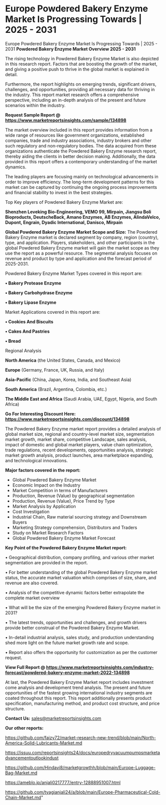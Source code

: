 # Europe Powdered Bakery Enzyme Market Is Progressing Towards | 2025 - 2031
Europe Powdered Bakery Enzyme Market Is Progressing Towards | 2025 - 2031
<Strong> Powdered Bakery Enzyme Market Overview 2025 - 2031</strong>

The rising technology in Powdered Bakery Enzyme Market is also depicted in this research report. Factors that are boosting the growth of the market, and giving a positive push to thrive in the global market is explained in detail.

Furthermore, the report highlights on emerging trends, significant drivers, challenges, and opportunities, providing all necessary data for thriving in the industry. This report market research offers a comprehensive perspective, including an in-depth analysis of the present and future scenarios within the industry.

<strong>Request Sample Report @ <a href=https://www.marketreportsinsights.com/sample/134898>https://www.marketreportsinsights.com/sample/134898</a></strong>

The market overview included in this report provides information from a wide range of resources like government organizations, established companies, trade and industry associations, industry brokers and other such regulatory and non-regulatory bodies. The data acquired from these organizations authenticate the Powdered Bakery Enzyme research report, thereby aiding the clients in better decision making. Additionally, the data provided in this report offers a contemporary understanding of the market dynamics.

The leading players are focusing mainly on technological advancements in order to improve efficiency. The long-term development patterns for this market can be captured by continuing the ongoing process improvements and financial stability to invest in the best strategies.

Top Key players of Powdered Bakery Enzyme Market are:

<strong>Shenzhen Leveking Bio-Engineering, VEMO 99, Mirpain, Jiangsu Boli Bioproducts, DeutscheBack, Amano Enzymes, AB Enzymes, AlindaVelco, Dupont, Engrain, Dyadic International, Danisco, Mirpain</strong>

<strong><b>Global Powdered Bakery Enzyme Market Scope and Size:</b></strong>
The Powdered Bakery Enzyme market is declared segment by company, region (country), type, and application. Players, stakeholders, and other participants in the global Powdered Bakery Enzyme market will gain the market scope as they use the report as a powerful resource. The segmental analysis focuses on revenue and product by type and application and the forecast period of 2025-2031.

Powdered Bakery Enzyme Market Types covered in this report are:

<strong>• Bakery Protease Enzyme

• Bakery Carbohydrase Enzyme

• Bakery Lipase Enzyme</strong>

Market Applications covered in this report are:

<strong>• Cookies And Biscuits

• Cakes And Pastries

• Bread</strong> 

Regional Analysis

<strong>North America</strong> (the United States, Canada, and Mexico)

<strong>Europe</strong> (Germany, France, UK, Russia, and Italy)

<strong>Asia-Pacific</strong> (China, Japan, Korea, India, and Southeast Asia)

<strong>South America</strong> (Brazil, Argentina, Colombia, etc.)

<strong>The Middle East and Africa</strong> (Saudi Arabia, UAE, Egypt, Nigeria, and South Africa)

<strong>Go For Interesting Discount Here: <a href=https://www.marketreportsinsights.com/discount/134898>https://www.marketreportsinsights.com/discount/134898</a></strong>

The Powdered Bakery Enzyme market report provides a detailed analysis of global market size, regional and country-level market size, segmentation market growth, market share, competitive Landscape, sales analysis, impact of domestic and global market players, value chain optimization, trade regulations, recent developments, opportunities analysis, strategic market growth analysis, product launches, area marketplace expanding, and technological innovations.

<strong><b>Major factors covered in the report:</b></strong>
<ul>
  <li>Global Powdered Bakery Enzyme Market </li>
  <li>Economic Impact on the Industry</li>
  <li>Market Competition in terms of Manufacturers</li>
  <li>Production, Revenue (Value) by geographical segmentation</li>
  <li>Production, Revenue (Value), Price Trend by Type</li>
  <li>Market Analysis by Application</li>
  <li>Cost Investigation</li>
  <li>Industrial Chain, Raw material sourcing strategy and Downstream Buyers</li>
  <li>Marketing Strategy comprehension, Distributors and Traders</li>
  <li>Study on Market Research Factors</li>
  <li>Global Powdered Bakery Enzyme Market Forecast</li>
</ul>

<strong><b>Key Point of the Powdered Bakery Enzyme Market report:</b></strong>

• Geographical distribution, company profiling, and various other market segmentation are provided in the report.

• For better understanding of the global Powdered Bakery Enzyme market status, the accurate market valuation which comprises of size, share, and revenue are also covered.

• Analysis of the competitive dynamic factors better extrapolate the complete market overview

• What will be the size of the emerging Powdered Bakery Enzyme market in 2031?

• The latest trends, opportunities and challenges, and growth drivers provide better construal of the Powdered Bakery Enzyme Market.

• In-detail industrial analysis, sales study, and production understanding shed more light on the future market growth rate and scope.

• Report also offers the opportunity for customization as per the customer request.

<strong><b>View Full Report @ <a href=https://www.marketreportsinsights.com/industry-forecast/powdered-bakery-enzyme-market-2022-134898>https://www.marketreportsinsights.com/industry-forecast/powdered-bakery-enzyme-market-2022-134898</a></b></strong>


At last, the Powdered Bakery Enzyme Market report includes investment come analysis and development trend analysis. The present and future opportunities of the fastest growing international industry segments are coated throughout this report. This report additionally presents product specification, manufacturing method, and product cost structure, and price structure.

<strong>Contact Us:</strong>
sales@marketreportsinsights.com

<strong>Our other reports:</strong>

<a href=https://github.com/faizy72/market-research-new-trend/blob/main/North-America-Solid-Lubricants-Market.md>https://github.com/faizy72/market-research-new-trend/blob/main/North-America-Solid-Lubricants-Market.md</a>

<a href=https://issuu.com/reportsinsights24/docs/europedryvacuumpumpsmarketadvancementoutlookindust>https://issuu.com/reportsinsights24/docs/europedryvacuumpumpsmarketadvancementoutlookindust</a>

<a href=https://github.com/Hindavi8/marketgrowthh/blob/main/Europe-Luggage-Bag-Market.md>https://github.com/Hindavi8/marketgrowthh/blob/main/Europe-Luggage-Bag-Market.md</a>

<a href=https://ameblo.jp/anjali0217777/entry-12888951007.html>https://ameblo.jp/anjali0217777/entry-12888951007.html</a>

<a href=https://github.com/tyagianjali24/a/blob/main/Europe-Pharmaceutical-Cold-Chain-Market.md>https://github.com/tyagianjali24/a/blob/main/Europe-Pharmaceutical-Cold-Chain-Market.md</a>"
